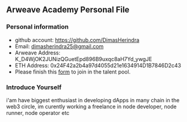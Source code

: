 ## Arweave Academy Personal File

### Personal information

- github account: https://github.com/DimasHerindra
- Email: dimasherindra25@gmail.com
- Arweave Address: K_D4WjOK2JUNizQGuetEpd896B9uxqc8aH7Yd_ywgJE
- ETH Address: 0x24F42a2b4a97d4055d21e1634914D1B7846D2c43
- Please finish this [form](https://docs.google.com/forms/d/e/1FAIpQLSfWA5fIIcBgmRppm3jNz5vmf9Mai_QMVil-2pO4r7YKn_Zhtw/viewform?usp=sf_link) to join in the talent pool.

### Introduce Yourself
 i'am have biggest enthusiast in developing dApps in many chain in the web3 circle, im curently working a freelance in node developer, node runner, node operator etc
